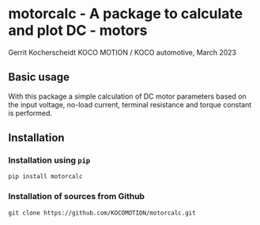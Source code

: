 # motorcalc - A package to calculate and plot DC - motors

Gerrit Kocherscheidt
KOCO MOTION / KOCO automotive, March 2023

## Basic usage
With this package a simple calculation of DC motor parameters based on the input voltage, no-load current, terminal resistance and torque constant is performed. 

## Installation

### Installation using `pip`
`pip install motorcalc`

### Installation of sources from Github
`git clone https://github.com/KOCOMOTION/motorcalc.git`

